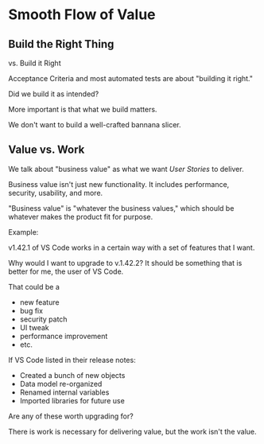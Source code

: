 # Smooth Flow of Value



## Build the Right Thing

vs. Build it Right


Acceptance Criteria and most automated tests are about "building it right."

Did we build it as intended?


More important is that what we build matters.

We don't want to build a well-crafted bannana slicer.



## Value vs. Work


We talk about "business value" as what we want _User Stories_ to deliver.

Business value isn't just new functionality. It includes performance, security, usability, and more.

"Business value" is "whatever the business values," which should be whatever makes the product fit for purpose.


Example:

v1.42.1 of VS Code works in a certain way with a set of features that I want.

Why would I want to upgrade to v.1.42.2? It should be something that is better for me, the user of VS Code.

That could be a
- new feature
- bug fix
- security patch
- UI tweak
- performance improvement
- etc.


If VS Code listed in their release notes:
- Created a bunch of new objects
- Data model re-organized
- Renamed internal variables
- Imported libraries for future use

Are any of these worth upgrading for?


There is work is necessary for delivering value, but the work isn't the value.